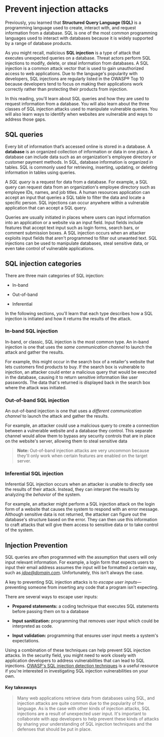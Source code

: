 # Prevent injection attacks
Previously, you learned that **Structured Query Language (SQL)** is a programming language used to create, interact with, and request information from a database. SQL is one of the most common programming languages used to interact with databases because it is widely supported by a range of database products.

As you might recall, malicious **SQL injection** is a type of attack that executes unexpected queries on a database. Threat actors perform SQL injections to modify, delete, or steal information from databases. A SQL injection is a common attack vector that is used to gain unauthorized access to web applications. Due to the language's popularity with developers, SQL injections are regularly listed in the OWASP® Top 10 because developers tend to focus on making their applications work correctly rather than protecting their products from injection.

In this reading, you'll learn about SQL queries and how they are used to request information from a database. You will also learn about the three classes of SQL injection attacks used to manipulate vulnerable queries. You will also learn ways to identify when websites are vulnerable and ways to address those gaps.

## SQL queries
Every bit of information that’s accessed online is stored in a database. A **database** is an organized collection of information or data in one place. A database can include data such as an organization's employee directory or customer payment methods. In SQL, database information is organized in tables. SQL is commonly used for retrieving, inserting, updating, or deleting information in tables using queries.

A *SQL query* is a request for data from a database. For example, a SQL query can request data from an organization's employee directory such as employee IDs, names, and job titles. A human resources application can accept an input that queries a SQL table to filter the data and locate a specific person. SQL injections can occur anywhere within a vulnerable application that can accept a SQL query.

Queries are usually initiated in places where users can input information into an application or a website via an input field. Input fields include features that accept text input such as login forms, search bars, or comment submission boxes. A SQL injection occurs when an attacker exploits input fields that aren't programmed to filter out unwanted text. SQL injections can be used to manipulate databases, steal sensitive data, or even take control of vulnerable applications.

## SQL injection categories
There are three main categories of SQL injection:
- In-band

- Out-of-band

- Inferential

In the following sections, you'll learn that each type describes how a SQL injection is initiated and how it returns the results of the attack.

### In-band SQL injection
In-band, or classic, SQL injection is the most common type. An in-band injection is one that uses the *same communication channel* to launch the attack and gather the results.

For example, this might occur in the search box of a retailer's website that lets customers find products to buy. If the search box is vulnerable to injection, an attacker could enter a malicious query that would be executed in the database, causing it to return sensitive information like user passwords. The data that's returned is displayed back in the search box where the attack was initiated.

### Out-of-band SQL injection
An out-of-band injection is one that uses a *different communication channel*  to launch the attack and gather the results.

For example, an attacker could use a malicious query to create a connection between a vulnerable website and a database they control. This separate channel would allow them to bypass any security controls that are in place on the website's server, allowing them to steal sensitive data

> **Note:** Out-of-band injection attacks are very uncommon because they'll only work when certain features are enabled on the target server.

### Inferential SQL injection
Inferential SQL injection occurs when an attacker is unable to directly see the results of their attack. Instead, they can interpret the results by analyzing the *behavior* of the system.

For example, an attacker might perform a SQL injection attack on the login form of a website that causes the system to respond with an error message. Although sensitive data is not returned, the attacker can figure out the database's structure based on the error. They can then use this information to craft attacks that will give them access to sensitive data or to take control of the system.

## Injection Prevention
SQL queries are often programmed with the assumption that users will only input relevant information. For example, a login form that expects users to input their email address assumes the input will be formatted a certain way, such as *jdoe@domain.com*. Unfortunately, this isn’t always the case.

A key to preventing SQL injection attacks is to *escape user inputs*—preventing someone from inserting any code that a program isn't expecting.

There are several ways to escape user inputs:

- **Prepared statements:** a coding technique that executes SQL statements before passing them on to a database

- **Input sanitization:** programming that removes user input which could be interpreted as code.

- **Input validation:** programming that ensures user input meets a system's expectations.

Using a combination of these techniques can help prevent SQL injection attacks. In the security field, you might need to work closely with application developers to address vulnerabilities that can lead to SQL injections. [OWASP's SQL injection detection techniques](https://owasp.org/www-project-web-security-testing-guide/latest/4-Web_Application_Security_Testing/07-Input_Validation_Testing/05-Testing_for_SQL_Injection) is a useful resource if you're interested in investigating SQL injection vulnerabilities on your own.

#### Key takeaways
> Many web applications retrieve data from databases using SQL, and injection attacks are quite common due to the popularity of the language. As is the case with other kinds of injection attacks, SQL injections are a result of unexpected user input. It's important to collaborate with app developers to help prevent these kinds of attacks by sharing your understanding of SQL injection techniques and the defenses that should be put in place.